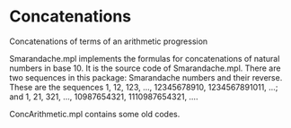 # Concatenations
Concatenations of terms of an arithmetic progression

Smarandache.mpl implements the formulas for concatenations of natural numbers in base 10. It is the source code of Smarandache.mpl. There are two sequences in this package: Smarandache numbers and their reverse. These are the sequences $1$, $12$, $123$, $\ldots$, $12345678910$, $1234567891011$, $\ldots$; and $1$, $21$, $321$, $\ldots$, $10987654321$, $1110987654321$, $\ldots$.

ConcArithmetic.mpl contains some old codes.


